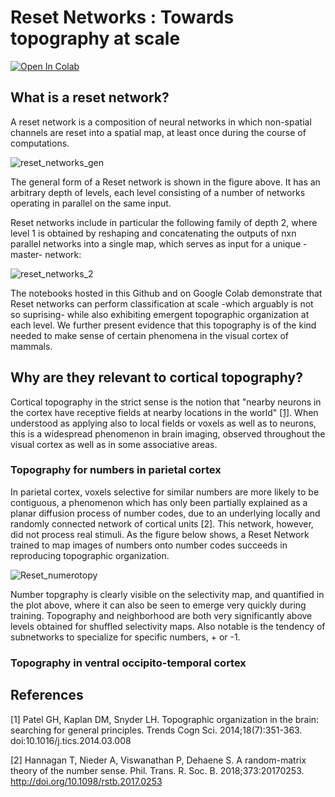 # Reset Networks : Towards topography at scale
[![Open In Colab](https://colab.research.google.com/assets/colab-badge.svg)](https://colab.research.google.com/drive/1-iUCNMw8Ry-y4PF0xu_jGFpx0ghjTp4i?usp=sharing)

## What is a reset network?
A reset network is a composition of neural networks in which non-spatial channels are reset into a spatial map, at least once during the course of computations.

![reset_networks_gen](https://user-images.githubusercontent.com/13241166/140661564-94a53cde-32c2-4b81-b4b6-db2c2fcb58fa.png)

The general form of a Reset network is shown in the figure above. It has an arbitrary depth of levels, each level consisting of a number of networks operating in parallel on the same input.

Reset networks include in particular the following family of depth 2, where level 1 is obtained by reshaping and concatenating the outputs of nxn parallel networks into a single map, which serves as input for a unique -master- network:

![reset_networks_2](https://user-images.githubusercontent.com/13241166/140658409-e557f449-8af9-46a2-a405-6c62fc45687d.png)

The notebooks hosted in this Github and on Google Colab demonstrate that Reset networks can perform classification at scale -which arguably is not so suprising- while also exhibiting emergent topographic organization at each level. We further present evidence that this topography is of the kind needed to make sense of certain phenomena in the visual cortex of mammals.

## Why are they relevant to cortical topography?

Cortical topography in the strict sense is the notion that "nearby neurons in the cortex have receptive fields at nearby locations in the world" [[1]](https://www.ncbi.nlm.nih.gov/pmc/articles/PMC4074559/). When understood as applying also to local fields or voxels as well as to neurons, this is a widespread phenomenon in brain imaging, observed throughout the visual cortex as well as in some associative areas. 

### Topography for numbers in parietal cortex

In parietal cortex, voxels selective for similar numbers are more likely to be contiguous, a phenomenon which has only been partially explained as a planar diffusion process of number codes, due to an underlying locally and randomly connected network of cortical units [2]. This network, however, did not process real stimuli. As the figure below shows, a Reset Network trained to map images of numbers onto number codes succeeds in reproducing topographic organization.

![Reset_numerotopy](https://user-images.githubusercontent.com/13241166/141204652-fa07b2f1-b3dd-4043-98e3-dd7da3caf01c.png)

Number topgraphy is clearly visible on the selectivity map, and quantified in the plot above, where it can also be seen to emerge very quickly during training. Topography and neighborhood are both very significantly above levels obtained for shuffled selectivity maps. Also notable is the tendency of subnetworks to specialize for specific numbers, + or -1.

### Topography in ventral occipito-temporal cortex

## References
[1] Patel GH, Kaplan DM, Snyder LH. Topographic organization in the brain: searching for general principles. Trends Cogn Sci. 2014;18(7):351-363. doi:10.1016/j.tics.2014.03.008

[2] Hannagan T, Nieder A, Viswanathan P, Dehaene S. A random-matrix theory of the number sense. Phil. Trans. R. Soc. B. 2018;373:20170253.
http://doi.org/10.1098/rstb.2017.0253

